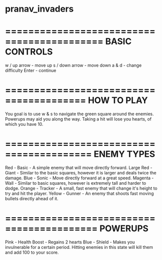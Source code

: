 # pranav_invaders
===========================================
               BASIC CONTROLS
===========================================
w / up arrow - move up
s / down arrow - move down
a & d - change difficulty
Enter - continue

========================================
              HOW TO PLAY
========================================
You goal is to use w & s to navigate the green square
around the enemies. Powerups may aid you along the 
way. Taking a hit will lose you hearts, of which you
have 10.

=========================================
              ENEMY TYPES
=========================================
Red - Basic - A simple enemy that will move directly
forward.
Large Red - Giant - Similar to the basic squares,
however it is larger and deals twice the damage.
Blue - Sonic - Move directly forward at a great speed.
Magenta - Wall - Similar to basic squares, however is
extremely tall and harder to dodge.
Orange - Tracker - A small, fast enemy that will change
it's height to try and hit the player.
Yellow - Gunner - An enemy that shoots fast moving
bullets directly ahead of it.

==========================================
                 POWERUPS
==========================================
Pink - Health Boost - Regains 2 hearts
Blue - Shield - Makes you invulnerable for a certain
period. Hitting enemies in this state will kill them
and add 100 to your score.
